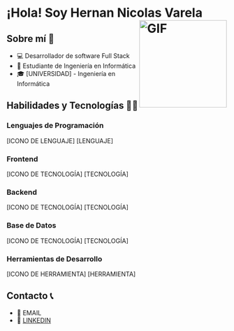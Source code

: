 # ¡Hola! Soy Hernan Nicolas Varela  <img align="right" src="(http://www.gifsde.com/e/gato-en-codigo-ascii/)" alt="GIF" width="200"/>



## Sobre mí 🚀
- 💻 Desarrollador de software Full Stack
- 🌱 Estudiante de Ingeniería en Informática
- 🎓 [UNIVERSIDAD] - Ingeniería en Informática

## Habilidades y Tecnologías 🤹‍♀️
### Lenguajes de Programación
[ICONO DE LENGUAJE] [LENGUAJE] 

### Frontend
[ICONO DE TECNOLOGÍA] [TECNOLOGÍA]

### Backend
[ICONO DE TECNOLOGÍA] [TECNOLOGÍA]

### Base de Datos
[ICONO DE TECNOLOGÍA] [TECNOLOGÍA]

### Herramientas de Desarrollo
[ICONO DE HERRAMIENTA] [HERRAMIENTA]

## Contacto 📞
- 📧 EMAIL
- 💼 [LINKEDIN](LINKEDIN_URL)

